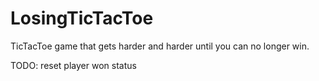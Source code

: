 # LosingTicTacToe
TicTacToe game that gets harder and harder until you can no longer win.


TODO: reset player won status
